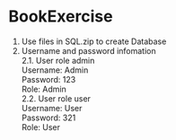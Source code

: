 # BookExercise
1. Use files in SQL.zip to create Database
2. Username and password infomation
</br>2.1. User role admin
<br/>		Username: Admin
<br/>		Password: 123
<br/>		Role: Admin
<br/>2.2. User role user
<br/>		Username: User
<br/>		Password: 321
<br/>		Role: User
